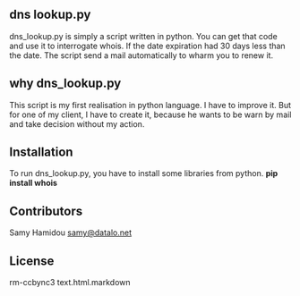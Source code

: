 ## dns lookup.py

dns_lookup.py is simply a script written in python. You can get that code and use it to interrogate whois. If the date expiration had 30 days less than the date. The script send a mail automatically to wharm you to renew it.



## why dns_lookup.py

This script is my first realisation in python language. I have to improve it. But for one of my client, I have to create it, because he wants to be warn by mail and take decision without my action.


## Installation

To run dns_lookup.py, you have to install some libraries from python.
**pip install whois**


## Contributors

Samy Hamidou samy@datalo.net

## License
<snippet>
	<content><![CDATA[
This work ${1:by ${2:author}} is licensed under a [Creative Commons Attribution-NonCommercial 3.0 Unported License](http://creativecommons.org/licenses/by-nc-sa/3.0).
]]></content>
	<tabTrigger>rm-ccbync3</tabTrigger>
	<scope>text.html.markdown</scope>
</snippet>

